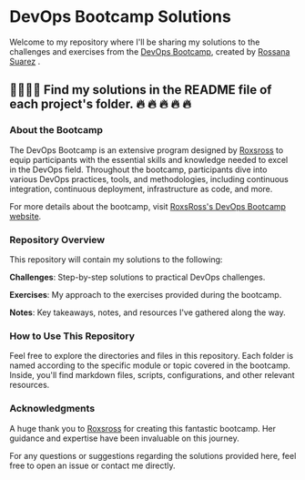 # DevOps Bootcamp Solutions

Welcome to my repository where I'll be sharing my solutions to the challenges and exercises from the [DevOps Bootcamp](https://bootcamp.295devops.com/), created by [Rossana Suarez](https://www.linkedin.com/in/roxsross/) .

## 🙌👩🏽‍💻 Find my solutions in the README file of each project's folder. 🔥 🔥 🔥 🔥 🔥

### About the Bootcamp
The DevOps Bootcamp is an extensive program designed by [Roxsross](https://x.com/roxsross) to equip participants with the essential skills and knowledge needed to excel in the DevOps field. Throughout the bootcamp, participants dive into various DevOps practices, tools, and methodologies, including continuous integration, continuous deployment, infrastructure as code, and more.

For more details about the bootcamp, visit [RoxsRoss's DevOps Bootcamp website](https://bootcamp.295devops.com/).


### Repository Overview
This repository will contain my solutions to the following:

**Challenges**: Step-by-step solutions to practical DevOps challenges.

**Exercises**: My approach to the exercises provided during the bootcamp.

**Notes**: Key takeaways, notes, and resources I've gathered along the way.

### How to Use This Repository
Feel free to explore the directories and files in this repository. Each folder is named according to the specific module or topic covered in the bootcamp. Inside, you'll find markdown files, scripts, configurations, and other relevant resources.

### Acknowledgments
A huge thank you to [Roxsross](https://x.com/roxsross) for creating this fantastic bootcamp. Her guidance and expertise have been invaluable on this journey.

For any questions or suggestions regarding the solutions provided here, feel free to open an issue or contact me directly.


